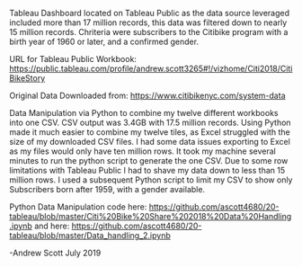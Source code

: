 Tableau Dashboard located on Tableau Public as the data source leveraged included more than 17 million records, this data was filtered down to nearly 15 million records. Chriteria were subscribers to the Citibike program with a birth year of 1960 or later, and a confirmed gender.

URL for Tableau Public Workbook:
https://public.tableau.com/profile/andrew.scott3265#!/vizhome/Citi2018/CitiBikeStory

Original Data Downloaded from:
https://www.citibikenyc.com/system-data

Data Manipulation via Python to combine my twelve different workbooks into one CSV. CSV output was 3.4GB with 17.5 million records. Using Python made it much easier to combine my twelve tiles, as Excel struggled with the size of my downloaded CSV files. I had some data issues exporting to Excel as my files would only have ten million rows. It took my machine several minutes to run the python script to generate the one CSV. Due to some row limitations with Tableau Public I had to shave my data down to less than 15 million rows. I used a subsequent Python script to limit my CSV to show only Subscribers born after 1959, with a gender available.

Python Data Manipulation code here:
https://github.com/ascott4680/20-tableau/blob/master/Citi%20Bike%20Share%202018%20Data%20Handling.ipynb
and here:
https://github.com/ascott4680/20-tableau/blob/master/Data_handling_2.ipynb

-Andrew Scott
July 2019
